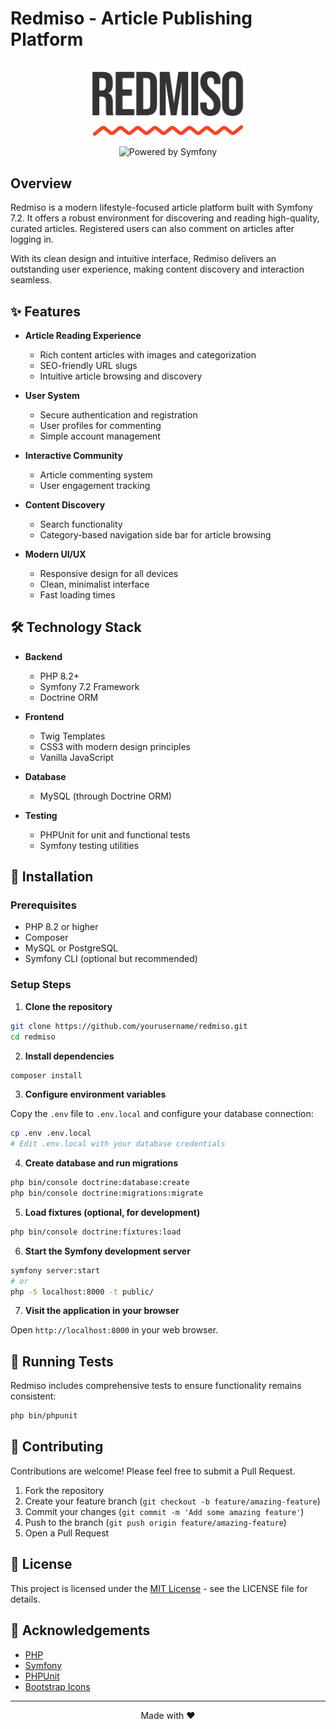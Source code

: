 # Redmiso - Article Publishing Platform

<p align="center">
  <img src="https://raw.githubusercontent.com/gfioreze/redmiso/main/public/assets/redmiso_logo.svg" alt="Redmiso Logo" width="250">
</p>

<p align="center">
  <img src="https://symfony.com/logos/symfony_black_02.svg" alt="Powered by Symfony" width="250">
</p>

## Overview

Redmiso is a modern lifestyle-focused article platform built with Symfony 7.2. It offers a robust environment for discovering and reading high-quality, curated articles.
Registered users can also comment on articles after logging in.

With its clean design and intuitive interface, Redmiso delivers an outstanding user experience, making content discovery and interaction seamless.

## ✨ Features

- **Article Reading Experience**
  - Rich content articles with images and categorization
  - SEO-friendly URL slugs
  - Intuitive article browsing and discovery

- **User System**
  - Secure authentication and registration
  - User profiles for commenting
  - Simple account management

- **Interactive Community**
  - Article commenting system
  - User engagement tracking

- **Content Discovery**
  - Search functionality
  - Category-based navigation side bar for article browsing

- **Modern UI/UX**
  - Responsive design for all devices
  - Clean, minimalist interface
  - Fast loading times

## 🛠️ Technology Stack

- **Backend**
  - PHP 8.2+
  - Symfony 7.2 Framework
  - Doctrine ORM

- **Frontend**
  - Twig Templates
  - CSS3 with modern design principles
  - Vanilla JavaScript

- **Database**
  - MySQL (through Doctrine ORM)

- **Testing**
  - PHPUnit for unit and functional tests
  - Symfony testing utilities

## 🚀 Installation

### Prerequisites

- PHP 8.2 or higher
- Composer
- MySQL or PostgreSQL
- Symfony CLI (optional but recommended)

### Setup Steps

1. **Clone the repository**

```bash
git clone https://github.com/yourusername/redmiso.git
cd redmiso
```

2. **Install dependencies**

```bash
composer install
```

3. **Configure environment variables**

Copy the `.env` file to `.env.local` and configure your database connection:

```bash
cp .env .env.local
# Edit .env.local with your database credentials
```

4. **Create database and run migrations**

```bash
php bin/console doctrine:database:create
php bin/console doctrine:migrations:migrate
```

5. **Load fixtures (optional, for development)**

```bash
php bin/console doctrine:fixtures:load
```

6. **Start the Symfony development server**

```bash
symfony server:start
# or
php -S localhost:8000 -t public/
```

7. **Visit the application in your browser**

Open `http://localhost:8000` in your web browser.

## 🧪 Running Tests

Redmiso includes comprehensive tests to ensure functionality remains consistent:

```bash
php bin/phpunit
```

## 📝 Contributing

Contributions are welcome! Please feel free to submit a Pull Request.

1. Fork the repository
2. Create your feature branch (`git checkout -b feature/amazing-feature`)
3. Commit your changes (`git commit -m 'Add some amazing feature'`)
4. Push to the branch (`git push origin feature/amazing-feature`)
5. Open a Pull Request

## 📄 License

This project is licensed under the [MIT License](LICENSE) - see the LICENSE file for details.

## 🙏 Acknowledgements

- [PHP](https://www.php.net/)
- [Symfony](https://symfony.com/)
- [PHPUnit](https://phpunit.de/)
- [Bootstrap Icons](https://icons.getbootstrap.com/)

---

<p align="center">
  Made with ❤️
</p>
